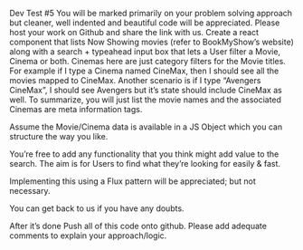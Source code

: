 Dev Test #5
You will be marked primarily on your problem solving approach but cleaner, well indented and beautiful code will be appreciated. Please host your work on Github and share the link with us. 
Create a react component that lists Now Showing movies (refer to BookMyShow’s website) along with a search + typeahead input box that lets a User filter a Movie, Cinema or both. Cinemas here are just category filters for the Movie titles. For example if I type a Cinema named CineMax, then I should see all the movies mapped to CineMax. Another scenario is if I type “Avengers CineMax”, I should see Avengers but it’s state should include CineMax as well. To summarize, you will just list the movie names and the associated Cinemas are meta information tags.

Assume the Movie/Cinema data is available in a JS Object which you can structure the way you like.

You’re free to add any functionality that you think might add value to the search. The aim is for Users to find what they’re looking for easily & fast.

Implementing this using a Flux pattern will be appreciated; but not necessary.

You can get back to us if you have any doubts. 

After it’s done
Push all of this code onto github. Please add adequate comments to explain your approach/logic.
